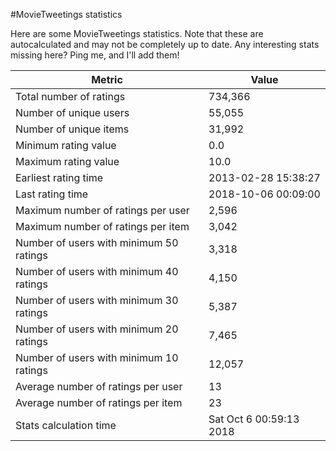 #MovieTweetings statistics

Here are some MovieTweetings statistics. Note that these are autocalculated and may not be completely up to date. Any interesting stats missing here? Ping me, and I'll add them!

Metric | Value
--- | ---
Total number of ratings                 | 734,366
Number of unique users                  | 55,055
Number of unique items                  | 31,992
Minimum rating value                    | 0.0
Maximum rating value                    | 10.0
Earliest rating time                    | 2013-02-28 15:38:27
Last rating time                        | 2018-10-06 00:09:00
Maximum number of ratings per user      | 2,596
Maximum number of ratings per item      | 3,042
Number of users with minimum 50 ratings | 3,318
Number of users with minimum 40 ratings | 4,150
Number of users with minimum 30 ratings | 5,387
Number of users with minimum 20 ratings | 7,465
Number of users with minimum 10 ratings | 12,057
Average number of ratings per user      | 13
Average number of ratings per item      | 23
Stats calculation time                  | Sat Oct  6 00:59:13 2018

